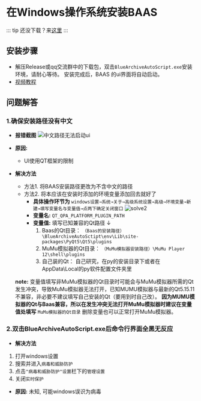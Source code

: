 # 在Windows操作系统安装BAAS
::: tip
还没下载？来[这里](../downloads)
:::

## 安装步骤
- 解压Release或qq交流群中的下载包，双击`BlueArchiveAutoScript.exe`安装环境，请耐心等待。
安装完成后，BAAS 的ui界面将自动启动。
- [视频教程](https://www.bilibili.com/video/BV19y421e7XF/?spm_id_from=333.337.search-card.all.click)

## 问题解答
### 1.确保安装路径没有中文
- **报错截图** 
![中文路径无法启动ui](/assets/install/problem_fail_to_start_ui_for_path_with_chinese.png)

- **原因:** 
  - UI使用QT框架的限制
- **解决方法**
  - 方法1. 将BAAS安装路径更改为不含中文的路径
  - 方法2. 将本应该在安装时添加的环境变量添加回去就好了
     - **具体操作环节为** `windows设置→系统→关于→高级系统设置→高级→环境变量→新建→填写变量名与变量值→点两下确定关闭窗口`
     ![solve2](/assets/install/add_QT_plugins_into_PATH.png)
     - **变量名:** `QT_QPA_PLATFORM_PLUGIN_PATH`
     - **变量值:** 填写已知兼容的Qt路径 ↓
        1. Baas的Qt目录： `（Baas的安装路径）\BlueArchiveAutoSctipt\env\Lib\site-packages\PyQt5\Qt5\plugins`
        2. MuMu模拟器的Qt目录： `（MuMu模拟器安装路径）\MuMu Player 12\shell\plugins`
        3. 自己装的Qt： 自己研究，在py的安装目录下或者在AppData\Local的py软件配置文件夹里

  **note:** 变量值填写非MuMu模拟器的Qt目录时可能会与MuMu模拟器所需的Qt发生冲突，导致MuMu模拟器无法打开，已知MUMU模拟器与最新的Qt5.15.11不兼容，非必要不建议填写自己安装的Qt（要用到时自己改）。
  **因为MUMU模拟器的Qt与Baas兼容，所以在发生冲突无法打开MuMu模拟器时建议在变量值处填写** `MuMu模拟器的Qt目录` 删除变量也可以正常打开MuMu模拟器。

### 2.双击BlueArchiveAutoScript.exe后命令行界面全黑无反应
- **解决方法** 
1. 打开windows设置
2. 搜索并进入```病毒和威胁防护```
3. 点击```"病毒和威胁防护"设置```栏下的```管理设置```
4. 关闭```实时保护```

- **原因:** 未知, 可能windows误识为病毒
